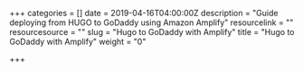 +++
categories = []
date = 2019-04-16T04:00:00Z
description = "Guide deploying from HUGO to GoDaddy using Amazon Amplify"
resourcelink = ""
resourcesource = ""
slug = "Hugo to GoDaddy with Amplify"
title = "Hugo to GoDaddy with Amplify"
weight = "0"

+++
